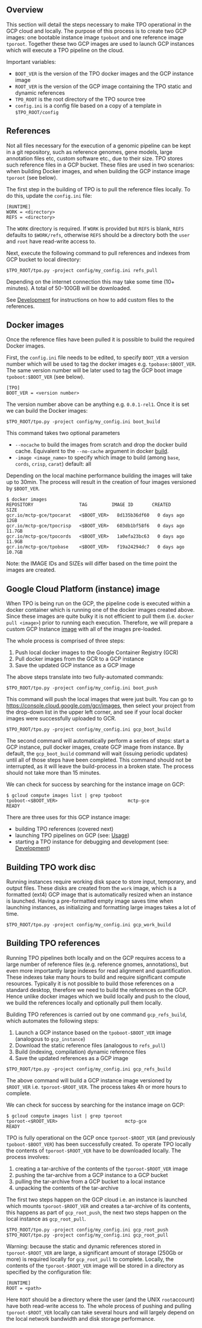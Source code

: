 ## Overview

This section will detail the steps necessary to make TPO operational in the GCP cloud and locally. The purpose of this process is to create two GCP images: one bootable instance image `tpoboot` and one reference image `tporoot`. Together these two GCP images are used to launch GCP instances which will execute a TPO pipeline on the cloud.

Important variables:
- `BOOT_VER` is the version of the TPO docker images and the GCP instance image
- `ROOT_VER` is the version of the GCP image containing the TPO static and dynamic references
- `TPO_ROOT` is the root directory of the TPO source tree
- `config.ini` is a config file based on a copy of a template in `$TPO_ROOT/config` 

## References

Not all files necessary for the execution of a genomic pipeline can be kept in a git repository, such as reference genomes, gene models, large annotation files etc, custom software etc., due to their size. TPO stores such reference files in a GCP bucket. These files are used in two scenarios: when building Docker images, and when building the GCP instance image `tporoot` (see below).

The first step in the building of TPO is to pull the reference files locally. To do this, update the `config.ini` file:

```
[RUNTIME]
WORK = <directory>
REFS = <directory>
```

The `WORK` directory is required. If `WORK` is provided but `REFS` is blank, `REFS` defaults to `$WORK/refs`, otherwise `REFS` should be a directory both the `user` and `root` have read-write access to.

Next, execute the following command to pull references and indexes from GCP bucket to local directory:

```
$TPO_ROOT/tpo.py -project config/my_config.ini refs_pull
```

Depending on the internet connection this may take some time (10+ minutes). A total of 50-100GB will be downloaded.

See [Development](Development#References) for instructions on how to add custom files to the references.

## Docker images

Once the reference files have been pulled it is possible to build the required Docker images.

First, the `config.ini` file needs to be edited, to specify `BOOT_VER` a version number which will be used to tag the docker images e.g. `tpobase:$BOOT_VER`. The same version number will be later used to tag the GCP boot image `tpoboot:$BOOT_VER` (see below).

```
[TPO]
BOOT_VER = <version number>
```
The version number above can be anything e.g. `0.0.1-rel1`. Once it is set we can build the Docker images:

```
$TPO_ROOT/tpo.py -project config/my_config.ini boot_build
```

This command takes two optional parameters 
- `--nocache` to build the images from scratch and drop the docker build cache. Equivalent to the `--no-cache` argument in docker [build](https://docs.docker.com/engine/reference/commandline/build).
- `-image <image_name>` to specify which image to build (among `base`, `cords`, `crisp`, `carat`) default: all

Depending on the local machine performance building the images will take up to 30min. The process will result in the creation of four images versioned by `$BOOT_VER`.

```
$ docker images
REPOSITORY                 TAG         IMAGE ID       CREATED        SIZE
gcr.io/mctp-gce/tpocarat   <$BOOT_VER>   8d135b36df60   0 days ago     12GB
gcr.io/mctp-gce/tpocrisp   <$BOOT_VER>   603db1bf58f6   0 days ago     11.7GB
gcr.io/mctp-gce/tpocords   <$BOOT_VER>   1a0efa23bc63   0 days ago     11.9GB
gcr.io/mctp-gce/tpobase    <$BOOT_VER>   f19a24294dc7   0 days ago     10.7GB
```

Note: the IMAGE IDs and SIZEs will differ based on the time point the images are created.

## Google Cloud Platform (instance) image

When TPO is being run on the GCP, the pipeline code is executed within a docker container which is running one of the docker images created above. Since these images are quite bulky it is not efficient to pull them (i.e. `docker pull <image>`) prior to running each execution. Therefore, we will prepare a custom GCP Instance [image](https://cloud.google.com/compute/docs/images#custom_images) with all of the images pre-loaded.

The whole process is comprised of three steps:

1. Push local docker images to the Google Container Registry (GCR)
2. Pull docker images from the GCR to a GCP instance
3. Save the updated GCP instance as a GCP image

The above steps translate into two fully-automated commands:

```
$TPO_ROOT/tpo.py -project config/my_config.ini boot_push
```

This command will push the local images that were just built. You can go to https://console.cloud.google.com/gcr/images, then select your project from the drop-down list in the upper left corner, and see if your local docker images were successfully uploaded to GCR.

```
$TPO_ROOT/tpo.py -project config/my_config.ini gcp_boot_build
```

The second command will automatically perform a series of steps: start a GCP instance, pull docker images, create GCP image from instance. By default, the `gcp_boot_build` command will wait (issuing periodic updates) until all of those steps have been completed. This command should not be interrupted, as it will leave the build-process in a broken state. The process should not take more than 15 minutes.

We can check for success by searching for the instance image on GCP: 

```
$ gcloud compute images list | grep tpoboot
tpoboot-<$BOOT_VER>                          mctp-gce                                                           READY
```

There are three uses for this GCP instance image:
- building TPO references (covered next)
- launching TPO pipelines on GCP (see: [Usage](Usage))
- starting a TPO instance for debugging and development (see: [Development](Development#gcp-instance))

## Building TPO work disc

Running instances require working disk space to store input, temporary, and output files. These disks are created from the `work` image, which is a formatted (ext4) GCP image that is automatically resized when an instance is launched. Having a pre-formatted empty image saves time when launching instances, as initializing and formatting large images takes a lot of time.

```
$TPO_ROOT/tpo.py -project config/my_config.ini gcp_work_build
```

## Building TPO references

Running TPO pipelines both locally and on the GCP requires access to a large number of reference files (e.g. reference gnomes, annotations), but even more importantly large indexes for read alignment and quantification. These indexes take many hours to build and require significant compute resources. Typically it is not possible to build those references on a standard desktop, therefore we need to build the references on the GCP. Hence unlike docker images which we build locally and push to the cloud, we build the references locally and optionally pull them locally.

Building TPO references is carried out by one command `gcp_refs_build`, which automates the following steps:

1. Launch a GCP instance based on the `tpoboot-$BOOT_VER` image (analogous to `gcp_instance`)
2. Download the static reference files (analogous to `refs_pull`)
3. Build (indexing, compilation) dynamic reference files
4. Save the updated references as a GCP image

```
$TPO_ROOT/tpo.py -project config/my_config.ini gcp_refs_build
```

The above command will build a GCP instance image versioned by `$ROOT_VER` i.e. `tporoot-$ROOT_VER`. The process takes 4h or more hours to complete.

We can check for success by searching for the instance image on GCP: 

```
$ gcloud compute images list | grep tporoot
tporoot-<$ROOT_VER>                         mctp-gce                                                           READY
```

TPO is fully operational on the GCP once `tporoot-$ROOT_VER` (and previously `tpoboot-$BOOT_VER`) has been successfully created. To operate TPO locally the contents of `tporoot-$ROOT_VER` have to be downloaded locally. The process involves:

1. creating a tar-archive of the contents of the `tporoot-$ROOT_VER` image
2. pushing the tar-archive from a GCP instance to a GCP bucket
3. pulling the tar-archive from a GCP bucket to a local instance
4. unpacking the contents of the tar-archive

The first two steps happen on the GCP cloud i.e. an instance is launched which mounts `tporoot-$ROOT_VER` and creates a tar-archive of its contents, this happens as part of `gcp_root_push`, the next two steps happen on the local instance as `gcp_root_pull`.

```
$TPO_ROOT/tpo.py -project config/my_config.ini gcp_root_push
$TPO_ROOT/tpo.py -project config/my_config.ini gcp_root_pull
```

Warning: because the static and dynamic references stored in `tporoot-$ROOT_VER` are large, a significant amount of storage (250Gb or more) is required locally for `gcp_root_pull` to complete. Locally, the contents of the `tporoot-$ROOT_VER` image will be stored in a directory as specified by the configuration file:

```
[RUNTIME]
ROOT = <path>
```

Here `ROOT` should be a directory where the user (and the UNIX `root`account) have both read-write access to. The whole process of pushing and pulling `tporoot-$ROOT_VER` locally can take several hours and will largely depend on the local network bandwidth and disk storage performance.